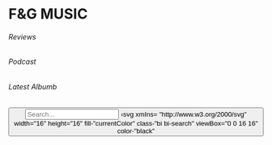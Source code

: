<!DOCTYPE html>
<html lang="en">
<head>
     <meta charset="UTF -8">
     <meta http-equiv="X-UA Compatble" content= "IE=edge">
     <meta name="viewpoint" content="width=device-width, initial-scale=1.0">
     <title>Document</title>
     <link rel="stylesheet" href="style.css">
     <link rel="styesheet" href="npmi bootstrap-icons">
</head>
<body>
     <div class="main_page">
          <h1> F&G MUSIC</h1>
          <div class="Top_Options">
          <h6>Reviews</h6>
          <h6>Podcast</h6>
          <h6>Latest Albumb</h6>
          </div>
          <div class="first_layout">
              <lable for="search">
                  <div id="button">
                        <button type="submit">
                        <input id="search" type="text" placeholder="Search...">
                        ‹svg xmIns= "http://www.w3.org/2000/svg" width="16" height="16" fill-"currentColor" class-"bi bi-search" viewBox="0 0 16 16" color-"black"
                        </body>
                        </html>
                        
